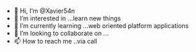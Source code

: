 - 👋 Hi, I’m @Xavier54n
- 👀 I’m interested in ...learn new things
- 🌱 I’m currently learning ...web oriented platform applications
- 💞️ I’m looking to collaborate on ...
- 📫 How to reach me ..via call

<!---
Xavier54n/Xavier54n is a ✨ special ✨ repository because its `README.md` (this file) appears on your GitHub profile.
You can click the Preview link to take a look at your changes.
--->
